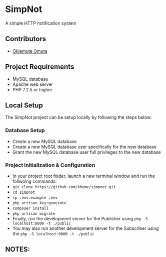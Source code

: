 # SimpNot
A simple HTTP notification system

## Contributors
* [Okiemute Omuta](https://github.com/kheme)

## Project Requirements 
* MySQL database
* Apache web server
* PHP 7.2.5 or higher

## Local Setup
The SimpNot project can be setup locally by following the steps below:

### Database Setup 
* Create a new MySQL database
* Create a new MySQL database user specifically for the new database 
* Grant the new MySQL database user full privileges to the new database 

### Project Initialization & Configuration 
* In your project root folder, launch a new terminal window and run the follwoing commands: 
* `git clone https://github.com/kheme/simpnot.git`
* `cd simpnot`
* `cp .env.example .env`
* `php artisan key:generate`
* `composer install`
* `php artisan migrate`
* Finally, run the development server for the Publisher using `php -S localhost:8000 -t ./public`
* You may also run another development server for the Subscriber using the `php -S localhost:9000 -t ./public`

## NOTES:
